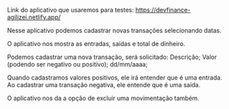 Link do aplicativo que usaremos para testes: https://devfinance-agilizei.netlify.app/

Nesse aplicativo podemos cadastrar novas transações selecionando datas.

O aplicativo nos mostra as entradas, saídas e total de dinheiro.

Podemos cadastrar uma nova transação, será solicitado:
Descrição;
Valor (podendo ser negativo ou positivo);
dd/mm/aaaa;

Quando cadastramos valores positivos, ele irá entender que é uma entrada.
Ao cadastrar uma transação negativa, ele entende que é uma saída.

O aplicativo nos da a opção de excluir uma movimentação também.